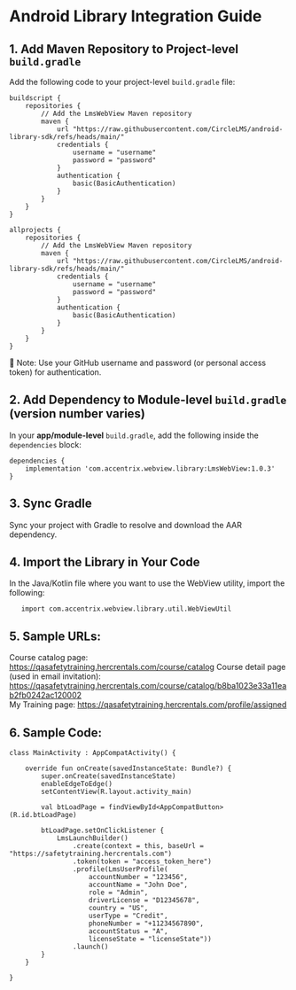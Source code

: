 # Android Library Integration Guide

## **1. Add Maven Repository to Project-level `build.gradle`**  
   Add the following code to your project-level `build.gradle` file:
```
buildscript {
    repositories {
        // Add the LmsWebView Maven repository
        maven {
            url "https://raw.githubusercontent.com/CircleLMS/android-library-sdk/refs/heads/main/"
            credentials {
                username = "username"
                password = "password"
            }
            authentication {
                basic(BasicAuthentication)
            }
        }
    }
}

allprojects {
    repositories {
        // Add the LmsWebView Maven repository
        maven {
            url "https://raw.githubusercontent.com/CircleLMS/android-library-sdk/refs/heads/main/"
            credentials {
                username = "username"
                password = "password"
            }
            authentication {
                basic(BasicAuthentication)
            }
        }
    }
}
```
🔐 Note: Use your GitHub username and password (or personal access token) for authentication.

## **2. Add Dependency to Module-level `build.gradle`** (version number varies)  
   In your **app/module-level** `build.gradle`, add the following inside the `dependencies` block:
```
dependencies {
    implementation 'com.accentrix.webview.library:LmsWebView:1.0.3'
}
```

## **3. Sync Gradle**  
   Sync your project with Gradle to resolve and download the AAR dependency.  
   
## **4. Import the Library in Your Code**  
   In the Java/Kotlin file where you want to use the WebView utility, import the following:  
```
   import com.accentrix.webview.library.util.WebViewUtil
```

## **5. Sample URLs:**  
Course catalog page: https://qasafetytraining.hercrentals.com/course/catalog 
Course detail page (used in email invitation): https://qasafetytraining.hercrentals.com/course/catalog/b8ba1023e33a11eab2fb0242ac120002  
My Training page: https://qasafetytraining.hercrentals.com/profile/assigned  

## **6. Sample Code:**  
```
class MainActivity : AppCompatActivity() {

    override fun onCreate(savedInstanceState: Bundle?) {
        super.onCreate(savedInstanceState)
        enableEdgeToEdge()
        setContentView(R.layout.activity_main)

        val btLoadPage = findViewById<AppCompatButton>(R.id.btLoadPage)

        btLoadPage.setOnClickListener {
            LmsLaunchBuilder()
                .create(context = this, baseUrl = "https://safetytraining.hercrentals.com")
                .token(token = "access_token_here")
                .profile(LmsUserProfile(
                    accountNumber = "123456",
                    accountName = "John Doe",
                    role = "Admin",
                    driverLicense = "D12345678",
                    country = "US",
                    userType = "Credit",
                    phoneNumber = "+11234567890",
                    accountStatus = "A",
                    licenseState = "licenseState"))
                .launch()
        }
    }

}

```
